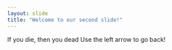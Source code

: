 ```yaml
---
layout: slide
title: "Welcome to our second slide!"
---
```

If you die, then you dead
Use the left arrow to go back!
